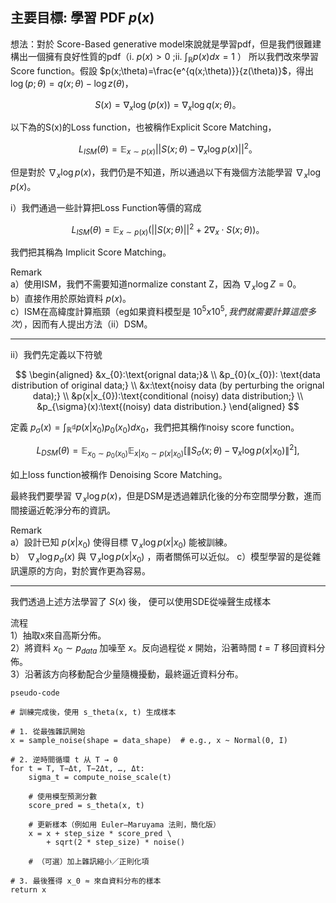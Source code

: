 ## 主要目標: 學習 PDF $p(x)$

想法：對於 Score-Based generative model來說就是學習pdf，但是我們很難建構出一個擁有良好性質的pdf（i. $p(x)>0$ ;ii. $\int_{\mathbb{R}}p(x)dx=1$ ）
所以我們改來學習Score function。假設 $p(x;\theta)=\frac{e^{q(x;\theta)}}{z(\theta)}$，得出 $\log(p;\theta)=q(x;\theta)-\log z(\theta)$，

$$
S(x)=\nabla_{x} \log(p(x))=\nabla_{x} \log q(x;\theta)。
$$


以下為的S(x)的Loss function，也被稱作Explicit Score Matching，

$$
L_{ISM}(\theta)=\mathbb{E}_{x\sim p(x)}||S(x;\theta)-\nabla_{x}\log p(x)||^{2}。
$$

但是對於 $\nabla_{x} \log p(x)$，我們仍是不知道，所以通過以下有幾個方法能學習 $\nabla_{x} \log p(x)$。  


i）我們通過一些計算把Loss Function等價的寫成

$$
L_{ISM}(\theta)=\mathbb{E}_{x\sim p(x)}(||S(x;\theta)||^{2}+2\nabla_{x}\cdot S(x;\theta))。
$$

我們把其稱為 Implicit Score Matching。

Remark  
a）使用ISM，我們不需要知道normalize constant Z，因為 $\nabla_{x} \log Z=0$。  
b）直接作用於原始資料 $p(x)$。  
c）ISM在高緯度計算瓶頸（eg如果資料模型是 $10^{5}x10^{5},我們就需要計算這麼多次$），因而有人提出方法（ii）DSM。    

---

ii）我們先定義以下符號

$$
\begin{aligned}
&x_{0}:\text{orignal data;}& \\
&p_{0}(x_{0}): \text{data distribution of original data;} \\
&x:\text{noisy data (by perturbing the orignal data);} \\
&p(x|x_{0}):\text{conditional (noisy) data distribution;} \\
&p_{\sigma}(x):\text{(noisy) data distribution.}
\end{aligned}
$$

定義 $p_{\sigma}(x)= \int_{\mathbb{R^{d}}}p(x|x_{0})p_{0}(x_{0})dx_{0}$，我們把其稱作noisy score function。

$$
L_{DSM}(\theta) = \mathbb{E}_{x_0\sim p_0(x_0)}\mathbb{E}_{x|x_0\sim p(x|x_0)}\left[\|S_\sigma(x;\theta)-\nabla_{x}\log p(x|x_0)\|^2\right],
$$

如上loss function被稱作 Denoising Score Matching。

最終我們要學習 $\nabla_{x} \log p(x)$，但是DSM是透過雜訊化後的分布空間學分數，進而間接逼近乾淨分布的資訊。  

Remark  
a）設計已知 $p(x|x_{0})$ 使得目標 $\nabla_{x} \log p(x|x_{0})$ 能被訓練。  
b） $\nabla_{x} \log p_{\sigma}(x)$ 與 $\nabla_{x} \log p(x|x_{0})$ ，兩者關係可以近似。 
c）模型學習的是從雜訊還原的方向，對於實作更為容易。  

---

我們透過上述方法學習了 $S(x)$ 後， 便可以使用SDE從噪聲生成樣本

流程  
1）抽取x來自高斯分佈。  
2）將資料 $x_{0} \sim p_{data}$ 加噪至 $x$。反向過程從 $x$ 開始，沿著時間 $t=T$ 移回資料分佈。  
3）沿著該方向移動配合少量隨機擾動，最終逼近資料分布。  

```
pseudo-code

# 訓練完成後，使用 s_theta(x, t) 生成樣本

# 1. 從最強雜訊開始
x = sample_noise(shape = data_shape)  # e.g., x ~ Normal(0, I)

# 2. 逆時間循環 t 从 T → 0
for t = T, T−Δt, T−2Δt, …, Δt:
    sigma_t = compute_noise_scale(t)
    
    # 使用模型預測分數
    score_pred = s_theta(x, t)
    
    # 更新樣本（例如用 Euler–Maruyama 法則，簡化版）
    x = x + step_size * score_pred \
        + sqrt(2 * step_size) * noise()
    
    # （可選）加上雜訊縮小／正則化項
    
# 3. 最後獲得 x_0 ≈ 來自資料分布的樣本
return x
```
